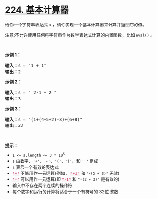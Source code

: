 # [224. 基本计算器](https://leetcode.cn/problems/basic-calculator/)

<div><div class="elfjS" data-track-load="description_content"><p>给你一个字符串表达式 <code>s</code> ，请你实现一个基本计算器来计算并返回它的值。</p>

<p>注意:不允许使用任何将字符串作为数学表达式计算的内置函数，比如 <code>eval()</code> 。</p>

<p>&nbsp;</p>

<p><strong>示例 1：</strong></p>

<pre><strong>输入：</strong>s = "1 + 1"
<strong>输出：</strong>2
</pre>

<p><strong>示例 2：</strong></p>

<pre><strong>输入：</strong>s = " 2-1 + 2 "
<strong>输出：</strong>3
</pre>

<p><strong>示例 3：</strong></p>

<pre><strong>输入：</strong>s = "(1+(4+5+2)-3)+(6+8)"
<strong>输出：</strong>23
</pre>

<p>&nbsp;</p>

<p><strong>提示：</strong></p>

<ul>
	<li><code>1 &lt;= s.length &lt;= 3&nbsp;* 10<sup>5</sup></code></li>
	<li><code>s</code> 由数字、<code>'+'</code>、<code>'-'</code>、<code>'('</code>、<code>')'</code>、和 <code>' '</code> 组成</li>
	<li><code>s</code> 表示一个有效的表达式</li>
	<li><font color="#c7254e"><font face="Menlo, Monaco, Consolas, Courier New, monospace"><span style="font-size: 12.6px;"><span style="background-color: rgb(249, 242, 244);">'+'</span></span></font></font> 不能用作一元运算(例如， <font color="#c7254e"><font face="Menlo, Monaco, Consolas, Courier New, monospace"><span style="font-size: 12.6px;"><span style="background-color: rgb(249, 242, 244);">"+1"</span></span></font></font>&nbsp;和 <code>"+(2 + 3)"</code>&nbsp;无效)</li>
	<li><font color="#c7254e"><font face="Menlo, Monaco, Consolas, Courier New, monospace"><span style="font-size: 12.6px;"><span style="background-color: rgb(249, 242, 244);">'-'</span></span></font></font> 可以用作一元运算(即 <font color="#c7254e"><font face="Menlo, Monaco, Consolas, Courier New, monospace"><span style="font-size: 12.6px;"><span style="background-color: rgb(249, 242, 244);">"-1"</span></span></font></font>&nbsp;和 <code>"-(2 + 3)"</code>&nbsp;是有效的)</li>
	<li>输入中不存在两个连续的操作符</li>
	<li>每个数字和运行的计算将适合于一个有符号的 32位 整数</li>
</ul>
</div></div>
